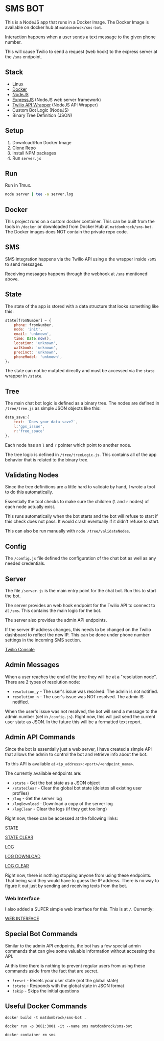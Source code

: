 # SMS BOT
This is a NodeJS app that runs in a Docker Image. The Docker Image is available on docker hub at `matdombrock/sms-bot`.

Interaction happens when a user sends a text message to the given phone number. 

This will cause Twilio to send a request (web hook) to the express server at the `/sms` endpoint. 

## Stack
* Linux
* [Docker](https://hub.docker.com/) 
* [NodeJS](https://nodejs.dev/)
* [ExpressJS](https://expressjs.com/) (NodeJS web server framework)
* [Twilio API Wrapper](https://www.twilio.com/docs/sms/quickstart/node) (NodeJS API Wrapper)
* Custom Bot Logic (NodeJS)
* Binary Tree Definition (JSON)


## Setup
1. Download/Run Docker Image
2. Clone Repo
3. Install NPM packages
4. Run `server.js`

## Run

Run in Tmux.

```bash
node server | tee -a server.log
```

## Docker
This project runs on a custom docker container. This can be built from the tools in `/docker` or downloaded from Docker Hub at `matdombrock/sms-bot`. The Docker images does NOT contain the private repo code. 

## SMS
SMS integration happens via the Twilio API using a the wrapper inside `/SMS` to send messages.

Receiving messages happens through the webhook at `/sms` mentioned above. 

## State
The state of the app is stored with a data structure that looks something like this:
```js
state[fromNumber] = {
    phone: fromNumber,
    node: 'init',
    email: 'unknown',
    time: Date.now(),
    location: 'unknown',
    walkbook: 'unknown',
    precinct: 'unknown',
    phoneModel: 'unknown',
};
```

The state can not be mutated directly and must be accessed via the `state` wrapper in `/state`. 

## Tree
The main chat bot logic is defined as a binary tree. The nodes are defined in `/tree/tree.js` as simple JSON objects like this:
```js
data_save:{
    text: `Does your data save?`,
    l:'gps_issue',
    r:'free_space'
},
```

Each node has an `l` and `r` pointer which point to another node.

The tree logic is defined in `/tree/treeLogic.js`. This contains all of the app behavior that is related to the binary tree. 

## Validating Nodes
Since the tree definitions are a little hard to validate by hand, I wrote a tool to do this automatically. 

Essentially the tool checks to make sure the children (`l` and `r` nodes) of each node actually exist. 

This runs automatically when the bot starts and the bot will refuse to start if this check does not pass. It would crash eventually if it didn't refuse to start. 

This can also be run manually with `node /tree/validateNodes`.

## Config
The `/config.js` file defined the configuration of the chat bot as well as any needed credentials. 

## Server
The file `/server.js` is the main entry point for the chat bot. Run this to start the bot. 

The server provides an web hook endpoint for the Twilio API to connect to at `/sms`. This contains the main logic for the bot. 

The server also provides the admin API endpoints.

If the server IP address changes, this needs to be changed on the Twilio dashboard to reflect the new IP. This can be done under phone number settings in the incoming SMS section. 

[Twilio Console](https://console.twilio.com/us1/develop/phone-numbers/manage/incoming?frameUrl=%2Fconsole%2Fphone-numbers%2Fincoming%2FPN59a01ef2f137b9dd1ece552cbd3a01b2%3F__override_layout__%3Dembed%26bifrost%3Dtrue%26x-target-region%3Dus1)

## Admin Messages
When a user reaches the end of the tree they will be at a "resolution node". There are 2 types of resolution node:

* `resolution_y` - The user's issue was resolved. The admin is not notified.
* `resolution_n` - The user's issue was NOT resolved. The admin IS notified.

When the user's issue was not resolved, the bot will send a message to the admin number (set in `/config.js`). Right now, this will just send the current user state as JSON. In the future this will be a formatted text report. 

## Admin API Commands
Since the bot is essentially just a web server, I have created a simple API that allows the admin to control the bot and retrieve info about the bot. 

To this API is available at `<ip_address>:<port>/<endpoint_name>`. 

The currently available endpoints are:

* `/state` - Get the bot state as a JSON object
* `/stateClear` - Clear the global bot state (deletes all existing user profiles)
* `/log` - Get the server log
* `/logDownload` - Download a copy of the server log
* `/logClear` - Clear the logs (if they get too long)

Right now, these can be accessed at the following links:

[STATE](http://159.223.141.60:3001/state)

[STATE CLEAR](http://159.223.141.60:3001/stateClear)

[LOG](http://159.223.141.60:3001/log)

[LOG DOWNLOAD](http://159.223.141.60:3001/logDownload)

[LOG CLEAR](http://159.223.141.60:3001/logClear)

Right now, there is nothing stopping anyone from using these endpoints. That being said they would have to guess the IP address. There is no way to figure it out just by sending and receiving texts from the bot. 

### Web Interface
I also added a SUPER simple web interface for this. This is at `/`. Currently:

[WEB INTERFACE](http://159.223.141.60:3001/)

## Special Bot Commands
Similar to the admin API endpoints, the bot has a few special admin commands that can give some valuable information without accessing the API. 

At this time there is nothing to prevent regular users from using these commands aside from the fact that are secret. 

* `!reset` - Resets your user state (not the global state)
* `!state` - Responds with the global state in JSON format
* `!skip`  - Skips the initial questions 

## Useful Docker Commands
```
docker build -t matdombrock/sms-bot .

docker run -p 3001:3001 -it --name sms matdombrock/sms-bot

docker container rm sms
```
